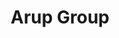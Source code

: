 ---
title: "Arup Group"
position: "Fire Intern"
start_date: 2020-01-01
end_date: 2020-04-30
tags: [Mechanical, CAD]
layout: single
excerpt: "Simulated thermal behavior of concrete slabs, ensured code compliance, supported client consultation."
---